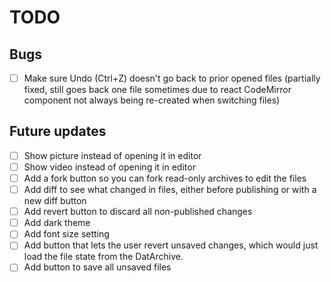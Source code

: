 # TODO

## Bugs

- [ ] Make sure Undo (Ctrl+Z) doesn't go back to prior opened files (partially fixed, still goes back one file sometimes due to react CodeMirror component not always being re-created when switching files)

## Future updates

- [ ] Show picture instead of opening it in editor
- [ ] Show video instead of opening it in editor
- [ ] Add a fork button so you can fork read-only archives to edit the files
- [ ] Add diff to see what changed in files, either before publishing or with a new diff button
- [ ] Add revert button to discard all non-published changes
- [ ] Add dark theme
- [ ] Add font size setting
- [ ] Add button that lets the user revert unsaved changes, which would just load the file state from the DatArchive.
- [ ] Add button to save all unsaved files
